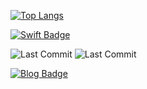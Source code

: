 <!--
**jihoooo97/jihoooo97** is a ✨ _special_ ✨ repository because its `README.md` (this file) appears on your GitHub profile.

Here are some ideas to get you started:

- 🔭 I’m currently working on ...
- 🌱 I’m currently learning ...
- 👯 I’m looking to collaborate on ...
- 🤔 I’m looking for help with ...
- 💬 Ask me about ...
- 📫 How to reach me: ...
- 😄 Pronouns: ...
- ⚡ Fun fact: ...
-->

[![Top Langs](https://github-readme-stats.vercel.app/api/top-langs/?username=jihoooo97&layout=compact)](https://github.com/jihoooo97/github-readme-stats)


[![Swift Badge](https://img.shields.io/badge/-Swift-white?style=flat&logo=Swift&logoColor=F05138&link=https://github/jihoooo97/Swift)](https://github/jihoooo97/Swift)


![Last Commit](https://img.shields.io/github/last-commit/jihoooo97/Swift?style=flat&labelColor=white&logo=Swift)
![Last Commit](https://img.shields.io/github/last-commit/jihoooo97/Algorithm?style=flat&labelColor=white&logo=Java&logoColor=007396)

[![Blog Badge](https://img.shields.io/badge/-Blog-white?style=flat&logo=naver&link=https://blog.naver.com/yjh7827)](https://blog.naver.com/yjh7827)

